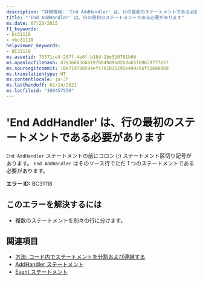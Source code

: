 ```yaml
---
description: "詳細情報: 'End AddHandler' は、行の最初のステートメントである必要があります"
title: "'End AddHandler' は、行の最初のステートメントである必要があります"
ms.date: 07/20/2015
f1_keywords:
- bc31118
- vbc31118
helpviewer_keywords:
- BC31118
ms.assetid: 70371cd4-207f-4e0f-b18d-1be510781b66
ms.openlocfilehash: d7936603bbb197b049d9ad26dab5f696397ffe57
ms.sourcegitcommit: 10e719780594efc781b15295e499c66f316068b8
ms.translationtype: HT
ms.contentlocale: ja-JP
ms.lasthandoff: 02/14/2021
ms.locfileid: "100457550"
---
```

# <a name="end-addhandler-must-be-the-first-statement-on-a-line"></a>'End AddHandler' は、行の最初のステートメントである必要があります

`End AddHandler` ステートメントの前にコロン (:) ステートメント区切り記号があります。 `End AddHandler` はそのソース行でただ 1 つのステートメントである必要があります。  
  
 **エラー ID:** BC31118  
  
## <a name="to-correct-this-error"></a>このエラーを解決するには  
  
- 複数のステートメントを別々の行に分けます。  
  
## <a name="see-also"></a>関連項目

- [方法: コード内でステートメントを分割および連結する](../programming-guide/program-structure/how-to-break-and-combine-statements-in-code.md)
- [AddHandler ステートメント](../language-reference/statements/addhandler-statement.md)
- [Event ステートメント](../language-reference/statements/event-statement.md)
